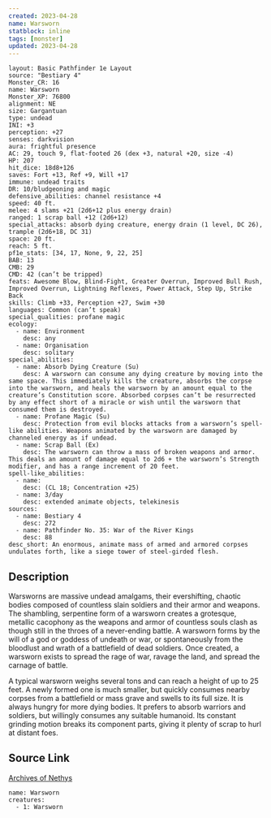 ```yaml
---
created: 2023-04-28
name: Warsworn
statblock: inline
tags: [monster]
updated: 2023-04-28
---
```

```statblock
layout: Basic Pathfinder 1e Layout
source: "Bestiary 4"
Monster_CR: 16
name: Warsworn
Monster_XP: 76800
alignment: NE
size: Gargantuan
type: undead
INI: +3
perception: +27
senses: darkvision
aura: frightful presence
AC: 29, touch 9, flat-footed 26 (dex +3, natural +20, size -4)
HP: 207
hit_dice: 18d8+126
saves: Fort +13, Ref +9, Will +17
immune: undead traits
DR: 10/bludgeoning and magic
defensive_abilities: channel resistance +4
speed: 40 ft.
melee: 4 slams +21 (2d6+12 plus energy drain)
ranged: 1 scrap ball +12 (2d6+12)
special_attacks: absorb dying creature, energy drain (1 level, DC 26), trample (2d6+18, DC 31)
space: 20 ft.
reach: 5 ft.
pf1e_stats: [34, 17, None, 9, 22, 25]
BAB: 13
CMB: 29
CMD: 42 (can’t be tripped)
feats: Awesome Blow, Blind-Fight, Greater Overrun, Improved Bull Rush, Improved Overrun, Lightning Reflexes, Power Attack, Step Up, Strike Back
skills: Climb +33, Perception +27, Swim +30
languages: Common (can’t speak)
special_qualities: profane magic
ecology:
  - name: Environment
    desc: any
  - name: Organisation
    desc: solitary
special_abilities:
  - name: Absorb Dying Creature (Su)
    desc: A warsworn can consume any dying creature by moving into the same space. This immediately kills the creature, absorbs the corpse into the warsworn, and heals the warsworn by an amount equal to the creature’s Constitution score. Absorbed corpses can’t be resurrected by any effect short of a miracle or wish until the warsworn that consumed them is destroyed.
  - name: Profane Magic (Su)
    desc: Protection from evil blocks attacks from a warsworn’s spell-like abilities. Weapons animated by the warsworn are damaged by channeled energy as if undead.
  - name: Scrap Ball (Ex)
    desc: The warsworn can throw a mass of broken weapons and armor. This deals an amount of damage equal to 2d6 + the warsworn’s Strength modifier, and has a range increment of 20 feet.
spell-like_abilities:
  - name:
    desc: (CL 18; Concentration +25)
  - name: 3/day
    desc: extended animate objects, telekinesis
sources:
  - name: Bestiary 4
    desc: 272
  - name: Pathfinder No. 35: War of the River Kings
    desc: 88
desc_short: An enormous, animate mass of armed and armored corpses undulates forth, like a siege tower of steel-girded flesh.
```
## Description
Warsworns are massive undead amalgams, their evershifting, chaotic bodies composed of countless slain soldiers and their armor and weapons. The shambling, serpentine form of a warsworn creates a grotesque, metallic cacophony as the weapons and armor of countless souls clash as though still in the throes of a never-ending battle. A warsworn forms by the will of a god or goddess of undeath or war, or spontaneously from the bloodlust and wrath of a battlefield of dead soldiers. Once created, a warsworn exists to spread the rage of war, ravage the land, and spread the carnage of battle.

A typical warsworn weighs several tons and can reach a height of up to 25 feet. A newly formed one is much smaller, but quickly consumes nearby corpses from a battlefield or mass grave and swells to its full size. It is always hungry for more dying bodies. It prefers to absorb warriors and soldiers, but willingly consumes any suitable humanoid. Its constant grinding motion breaks its component parts, giving it plenty of scrap to hurl at distant foes.
## Source Link
[Archives of Nethys](https://aonprd.com/MonsterDisplay.aspx?ItemName=Warsworn)
```encounter-table
name: Warsworn
creatures:
  - 1: Warsworn
```
